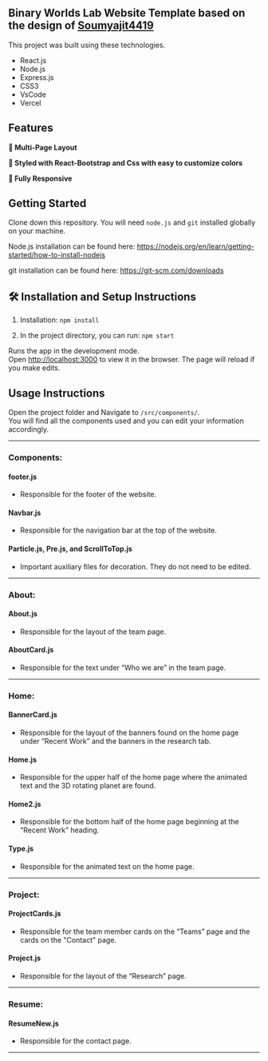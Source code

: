## Binary Worlds Lab Website Template based on the design of [Soumyajit4419](https://github.com/soumyajit4419/Portfolio)

This project was built using these technologies.

- React.js
- Node.js
- Express.js
- CSS3
- VsCode
- Vercel

## Features

**📖 Multi-Page Layout**

**🎨 Styled with React-Bootstrap and Css with easy to customize colors**

**📱 Fully Responsive**

## Getting Started

Clone down this repository. You will need `node.js` and `git` installed globally on your machine.

Node.js installation can be found here: https://nodejs.org/en/learn/getting-started/how-to-install-nodejs

git installation can be found here: https://git-scm.com/downloads

## 🛠 Installation and Setup Instructions

1. Installation: `npm install`

2. In the project directory, you can run: `npm start`

Runs the app in the development mode.\
Open [http://localhost:3000](http://localhost:3000) to view it in the browser.
The page will reload if you make edits.

## Usage Instructions

Open the project folder and Navigate to `/src/components/`. <br/>
You will find all the components used and you can edit your information accordingly.

---

### Components:

#### footer.js
- Responsible for the footer of the website.

#### Navbar.js
- Responsible for the navigation bar at the top of the website.

#### Particle.js, Pre.js, and ScrollToTop.js
- Important auxiliary files for decoration. They do not need to be edited.

---

### About:

#### About.js
- Responsible for the layout of the team page.

#### AboutCard.js
- Responsible for the text under “Who we are” in the team page.

---

### Home:

#### BannerCard.js
- Responsible for the layout of the banners found on the home page under “Recent Work” and the banners in the research tab.

#### Home.js
- Responsible for the upper half of the home page where the animated text and the 3D rotating planet are found.

#### Home2.js
- Responsible for the bottom half of the home page beginning at the “Recent Work” heading.

#### Type.js
- Responsible for the animated text on the home page.

---

### Project:

#### ProjectCards.js
- Responsible for the team member cards on the “Teams” page and the cards on the "Contact" page.

#### Project.js
- Responsible for the layout of the “Research” page.

---

### Resume:

#### ResumeNew.js
- Responsible for the contact page.

---
